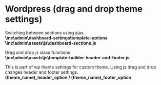 <h1>Wordpress (drag and drop theme settings)</h1>

<p><span>Switching between sections using ajax.
</br> <b>\inc\admin\dashboard-settings\template-options</b>
</br> <b>\inc\admin\assets\js\dashboard-sections.js</b></span></p>



<p><span>Drag and drop js class functions</br>
<b>\inc\admin\assets\js\template-builder-header-and-footer.js</b>
</span></p>




<p><span>This is part of wp theme settings for custom theme.
Using js drag and drop changes header and footer settings.</br>
<b>(theme_name)_header_option / (theme_name)_footer_option</b></span></p>
